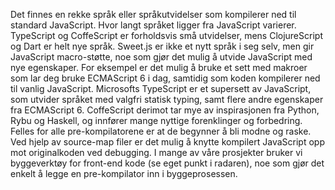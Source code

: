 Det finnes en rekke språk eller språkutvidelser som kompilerer ned til standard JavaScript. Hvor langt språket ligger fra JavaScript varierer. TypeScript og CoffeScript er forholdsvis små utvidelser, mens ClojureScript og Dart er helt nye språk. Sweet.js er ikke et nytt språk i seg selv, men gir JavaScript macro-støtte, noe som gjør det mulig å utvide JavaScript med nye egenskaper. For eksempel er det mulig å bruke et sett med makroer som lar deg bruke ECMAScript 6 i dag, samtidig som koden kompilerer ned til vanlig JavaScript. Microsofts TypeScript er et supersett av JavaScript, som utvider språket med valgfri statisk typing, samt flere andre egenskaper fra ECMAScript 6.  CoffeScript derimot tar mye av inspirasjonen fra Python, Rybu og Haskell, og innfører mange nyttige forenklinger og forbedring. Felles for alle pre-kompilatorene er at de begynner å bli modne og raske. Ved hjelp av source-map filer er det mulig å knytte kompilert JavaScript opp mot originalkoden ved debugging. I mange av våre prosjekter bruker vi byggeverktøy for front-end kode (se eget punkt i radaren), noe som gjør det enkelt å legge en pre-kompilator inn i byggeprosessen.  